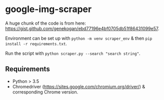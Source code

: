 # google-img-scraper

A huge chunk of the code is from here: https://gist.github.com/genekogan/ebd77196e4bf0705db51f86431099e57.

Environment can be set up with `python -m venv scraper_env` & then `pip install -r requirements.txt`.

Run the script with `python scraper.py --search "search string"`.

## Requirements

- Python > 3.5
- Chromedriver (https://sites.google.com/chromium.org/driver/) & corresponding Chrome version.
